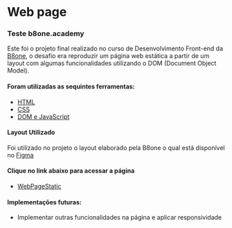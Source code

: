 # Web page

### Teste b8one.academy

Este foi o projeto final realizado no curso de Desenvolvimento Front-end da [B8one](https://www.b8one.academy), o desafio era reproduzir um página web estática a partir de um layout com algumas funcionalidades utilizando o DOM (Document Object Model).

#### Foram utilizadas as sequintes ferramentas:

- [HTML](https://developer.mozilla.org/pt-BR/docs/Web/HTML)
- [CSS](https://developer.mozilla.org/pt-BR/docs/Web/CSS/Media_Queries/Using_media_queries)
- [DOM e JavaScript](https://developer.mozilla.org/pt-BR/docs/Web/API/Document_Object_Model/Introduction)

#### Layout Utilizado

Foi utilizado no projeto o layout elaborado pela B8one o qual está disponível no [Figma](https://www.figma.com/file/Gd16BFyOoOQWfgJzhLALgk/Teste-b8one.academy?node-id=2%3A2)

#### Clique no link abaixo para acessar a página

- [WebPageStatic](https://b8oneteste.netlify.app)

#### Implementações futuras:

- Implementar outras funcionalidades na página e aplicar responsividade
